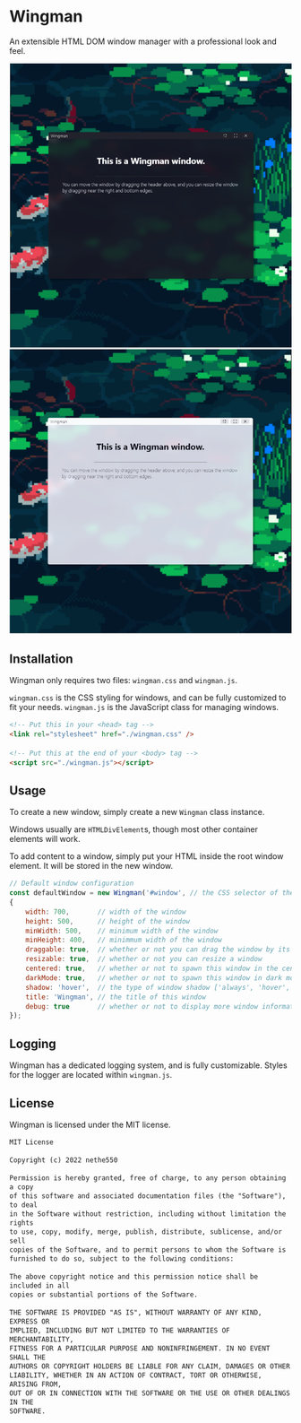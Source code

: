 # Wingman

An extensible HTML DOM window manager with a professional look and feel.

<img src="./images/dark-mode.png" alt="Wingman (Dark Mode)" />
<br />
<img src="./images/light-mode.png" alt="Wingman (Light Mode)" />

## Installation
Wingman only requires two files: `wingman.css` and `wingman.js`.

`wingman.css` is the CSS styling for windows, and can be fully customized to fit your needs.
`wingman.js` is the JavaScript class for managing windows.

```html
<!-- Put this in your <head> tag -->
<link rel="stylesheet" href="./wingman.css" />

<!-- Put this at the end of your <body> tag -->
<script src="./wingman.js"></script>
```

## Usage
To create a new window, simply create a new `Wingman` class instance.

Windows usually are `HTMLDivElement`s, though most other container elements will work.

To add content to a window, simply put your HTML inside the root window element. It will be stored in the new window.

```js
// Default window configuration
const defaultWindow = new Wingman('#window', // the CSS selector of the element to turn into a window.
{
    width: 700,       // width of the window
    height: 500,      // height of the window
    minWidth: 500,    // minimum width of the window
    minHeight: 400,   // minimmum width of the window
    draggable: true,  // whether or not you can drag the window by its header
    resizable: true,  // whether or not you can resize a window
    centered: true,   // whether or not to spawn this window in the center of its parent
    darkMode: true,   // whether or not to spawn this window in dark mode (false = light mode)
    shadow: 'hover',  // the type of window shadow ['always', 'hover', 'active', 'none']
    title: 'Wingman', // the title of this window
    debug: true       // whether or not to display more window information in the console
});
```

## Logging
Wingman has a dedicated logging system, and is fully customizable. Styles for the logger are located within `wingman.js`.

## License
Wingman is licensed under the MIT license.

```
MIT License

Copyright (c) 2022 nethe550

Permission is hereby granted, free of charge, to any person obtaining a copy
of this software and associated documentation files (the "Software"), to deal
in the Software without restriction, including without limitation the rights
to use, copy, modify, merge, publish, distribute, sublicense, and/or sell
copies of the Software, and to permit persons to whom the Software is
furnished to do so, subject to the following conditions:

The above copyright notice and this permission notice shall be included in all
copies or substantial portions of the Software.

THE SOFTWARE IS PROVIDED "AS IS", WITHOUT WARRANTY OF ANY KIND, EXPRESS OR
IMPLIED, INCLUDING BUT NOT LIMITED TO THE WARRANTIES OF MERCHANTABILITY,
FITNESS FOR A PARTICULAR PURPOSE AND NONINFRINGEMENT. IN NO EVENT SHALL THE
AUTHORS OR COPYRIGHT HOLDERS BE LIABLE FOR ANY CLAIM, DAMAGES OR OTHER
LIABILITY, WHETHER IN AN ACTION OF CONTRACT, TORT OR OTHERWISE, ARISING FROM,
OUT OF OR IN CONNECTION WITH THE SOFTWARE OR THE USE OR OTHER DEALINGS IN THE
SOFTWARE.
```
